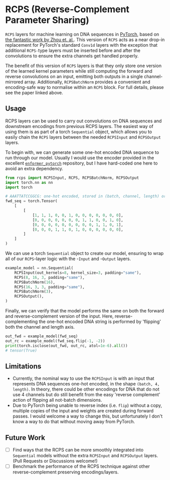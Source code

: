 # RCPS (Reverse-Complement Parameter Sharing)

`RCPS` layers for machine learning on DNA sequences in [PyTorch](https://pytorch.org/), based on [the fantastic work by Zhou et. al.](https://www.biorxiv.org/content/10.1101/2020.11.04.368803v2). This version of `RCPS` acts as a near drop-in replacement for PyTorch's standard `Conv1d` layers with the exception that additional `RCPS-`type layers must be inserted before and after the convolutions to ensure the extra channels get handled properly. 

The benefit of this version of `RCPS` layers is that they only store one version of the learned kernel parameters while still computing the forward and reverse convolutions on an input, emitting both outputs in a single channel-mirrored array. Additionally, `RCPSBatchNorm` provides a convenient and encoding-safe way to normalise within an `RCPS` block. For full details, please see the paper linked above.

## Usage

RCPS layers can be used to carry out convolutions on DNA sequences and downstream encodings from previous RCPS layers. The easiest way of using them is as part of a torch `Sequential` object, which allows you to easily chain the `RCPS` layers between the needed `RCPSInput` and `RCPSOutput` layers. 

To begin with, we can generate some one-hot encoded DNA sequence to run through our model. Usually I would use the encoder provided in the excellent [`enformer_pytorch`](https://github.com/lucidrains/enformer-pytorch) repository, but I have hard-coded one here to avoid an extra dependency. 

```python
from rcps import RCPSInput, RCPS, RCPSBatchNorm, RCPSOutput
import torch.nn as nn
import torch

# AAATTATCCGGCG: one-hot encoded, stored in (batch, channel, length) order
fwd_seq = torch.Tensor(
    [
        [
            [1, 1, 1, 0, 0, 1, 0, 0, 0, 0, 0, 0, 0],
            [0, 0, 0, 0, 0, 0, 0, 1, 1, 0, 0, 1, 0],
            [0, 0, 0, 0, 0, 0, 0, 0, 0, 1, 1, 0, 1],
            [0, 0, 0, 1, 1, 0, 1, 0, 0, 0, 0, 0, 0],
        ]
    ]
)
```

We can use a torch `Sequential` object to create our model, ensuring to wrap all of our `RCPS`-layer logic with the -`Input` and -`Output` layers.

```python
example_model = nn.Sequential(
    RCPSInput(out_kernels=8, kernel_size=3, padding="same"),
    RCPS(8, 16, 3, padding="same"),
    RCPSBatchNorm(16),
    RCPS(16, 3, 3, padding="same"),
    RCPSBatchNorm(3),
    RCPSOutput(),
)
```

Finally, we can verify that the model performs the same on both the forward and reverse-complement version of the input. Here, reverse-complementing the one-hot encoded DNA string is performed by 'flipping' both the channel and length axis. 

```python
out_fwd = example_model(fwd_seq)
out_rc = example_model(fwd_seq.flip(-1, -2))
print(torch.isclose(out_fwd, out_rc, atol=1e-6).all())
# tensor(True)
```
## Limitations
- Currently, the nominal way to use the `RCPSInput` is with an input that represents DNA sequences one-hot encoded, in the shape `(batch, 4, length)`. In theory, there could be other encodings for DNA that do not use 4 channels but do still benefit from the easy 'reverse complement' action of flipping all not-batch dimensions. 
- Due to PyTorch being unable to reverse index (i.e. `flip`) without a copy, multiple copies of the input and weights are created during forward passes. I would welcome a way to change this, but unfortunately I don't know a way to do that without moving away from PyTorch.


## Future Work
- [ ] Find ways that the RCPS can be more smoothly integrated into `Sequential` models without the extra `RCPSInput` and `RCPSOutput` layers. (Pull Requests or Discussions welcome!)
- [ ] Benchmark the performance of the RCPS technique against other reverse-complement preserving encodings/layers.
